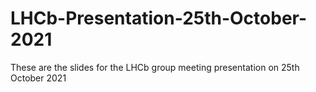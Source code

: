 # LHCb-Presentation-25th-October-2021
These are the slides for the LHCb group meeting presentation on 25th October 2021
